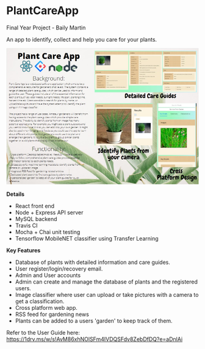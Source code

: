 # PlantCareApp
Final Year Project - Baily Martin 

An app to identify, collect and help you care for your plants.

![Poster](https://github.com/Bailym/PlantCareApp/blob/master/images/Poster.jpg?raw=true)

**Details**
- React front end
- Node + Express API server
- MySQL backend 
- Travis CI 
- Mocha + Chai unit testing
- Tensorflow MobileNET classifier using Transfer Learning

**Key Features**
- Database of plants with detailed information and care guides.
- User register/login/recovery email.
- Admin and User accounts
- Admin can create and manage the database of plants and the registered users.
- Image classifier where user can upload or take pictures with a camera to get a classification.
- Cross platform web app.
- RSS feed for gardening news
- Plants can be added to a users 'garden' to keep track of them.


Refer to the User Guide here: https://1drv.ms/w/s!AvM86xhNOlSFm4IVDQSFdv8ZebDfDQ?e=aDnlAi
